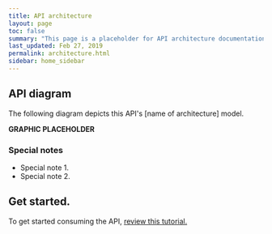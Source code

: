 ```yaml
---
title: API architecture
layout: page
toc: false
summary: "This page is a placeholder for API architecture documentation. This website is an experiment to test publishing tools. The content is just theoretical placeholder text."
last_updated: Feb 27, 2019
permalink: architecture.html
sidebar: home_sidebar
---
```


## API diagram
The following diagram depicts this API's [name of architecture] model.

**GRAPHIC PLACEHOLDER**

### Special notes

* Special note 1.
* Special note 2.

## Get started.
To get started consuming the API, [review this tutorial.](gettingstarted.html)
